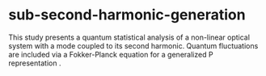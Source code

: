 # sub-second-harmonic-generation
This study presents a quantum statistical analysis of a non-linear optical system with a mode coupled to its second harmonic.  Quantum fluctuations are included via a Fokker-Planck equation for a generalized P representation .
